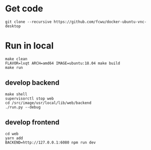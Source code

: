 # Get code

```
git clone --recursive https://github.com/fcwu/docker-ubuntu-vnc-desktop
```

# Run in local
```
make clean
FLAVOR=lxqt ARCH=amd64 IMAGE=ubuntu:18.04 make build
make run
```

## develop backend
```
make shell
supervisorctl stop web
cd /src/image/usr/local/lib/web/backend
./run.py --debug
```

## develop frontend
```
cd web
yarn add
BACKEND=http://127.0.0.1:6080 npm run dev
```
